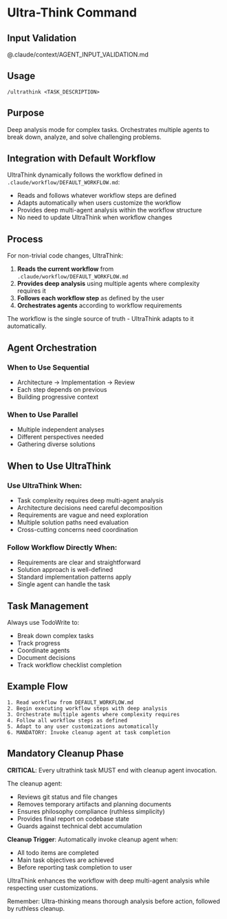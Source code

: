 # Ultra-Think Command

## Input Validation

@.claude/context/AGENT_INPUT_VALIDATION.md

## Usage

`/ultrathink <TASK_DESCRIPTION>`

## Purpose

Deep analysis mode for complex tasks. Orchestrates multiple agents to break down, analyze, and solve challenging problems.

## Integration with Default Workflow

UltraThink dynamically follows the workflow defined in `.claude/workflow/DEFAULT_WORKFLOW.md`:

- Reads and follows whatever workflow steps are defined
- Adapts automatically when users customize the workflow
- Provides deep multi-agent analysis within the workflow structure
- No need to update UltraThink when workflow changes

## Process

For non-trivial code changes, UltraThink:

1. **Reads the current workflow** from `.claude/workflow/DEFAULT_WORKFLOW.md`
2. **Provides deep analysis** using multiple agents where complexity requires it
3. **Follows each workflow step** as defined by the user
4. **Orchestrates agents** according to workflow requirements

The workflow is the single source of truth - UltraThink adapts to it automatically.

## Agent Orchestration

### When to Use Sequential

- Architecture → Implementation → Review
- Each step depends on previous
- Building progressive context

### When to Use Parallel

- Multiple independent analyses
- Different perspectives needed
- Gathering diverse solutions

## When to Use UltraThink

### Use UltraThink When:

- Task complexity requires deep multi-agent analysis
- Architecture decisions need careful decomposition
- Requirements are vague and need exploration
- Multiple solution paths need evaluation
- Cross-cutting concerns need coordination

### Follow Workflow Directly When:

- Requirements are clear and straightforward
- Solution approach is well-defined
- Standard implementation patterns apply
- Single agent can handle the task

## Task Management

Always use TodoWrite to:

- Break down complex tasks
- Track progress
- Coordinate agents
- Document decisions
- Track workflow checklist completion

## Example Flow

```
1. Read workflow from DEFAULT_WORKFLOW.md
2. Begin executing workflow steps with deep analysis
3. Orchestrate multiple agents where complexity requires
4. Follow all workflow steps as defined
5. Adapt to any user customizations automatically
6. MANDATORY: Invoke cleanup agent at task completion
```

## Mandatory Cleanup Phase

**CRITICAL**: Every ultrathink task MUST end with cleanup agent invocation.

The cleanup agent:

- Reviews git status and file changes
- Removes temporary artifacts and planning documents
- Ensures philosophy compliance (ruthless simplicity)
- Provides final report on codebase state
- Guards against technical debt accumulation

**Cleanup Trigger**: Automatically invoke cleanup agent when:

- All todo items are completed
- Main task objectives are achieved
- Before reporting task completion to user

UltraThink enhances the workflow with deep multi-agent analysis while respecting user customizations.

Remember: Ultra-thinking means thorough analysis before action, followed by ruthless cleanup.
